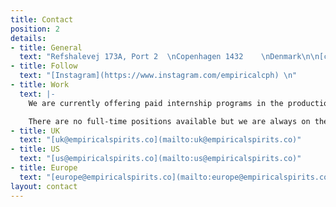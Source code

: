 ```yaml
---
title: Contact
position: 2
details:
- title: General
  text: "Refshalevej 173A, Port 2  \nCopenhagen 1432    \nDenmark\n\n[contact@empiricalspirits.co](mailto:contact@empiricalspirits.co)"
- title: Follow
  text: "[Instagram](https://www.instagram.com/empiricalcph) \n"
- title: Work
  text: |-
    We are currently offering paid internship programs in the production team. For more information contact [hire@empiricalspirits.co](mailto:hire@empiricalspirits.co)

    There are no full-time positions available but we are always on the lookout for new team members. Get in touch at [work@empiricalspirits.co](mailto:work@empiricalspirits.co)
- title: UK
  text: "[uk@empiricalspirits.co](mailto:uk@empiricalspirits.co)"
- title: US
  text: "[us@empiricalspirits.co](mailto:us@empiricalspirits.co)"
- title: Europe
  text: "[europe@empiricalspirits.co](mailto:europe@empiricalspirits.co)"
layout: contact
---
```


